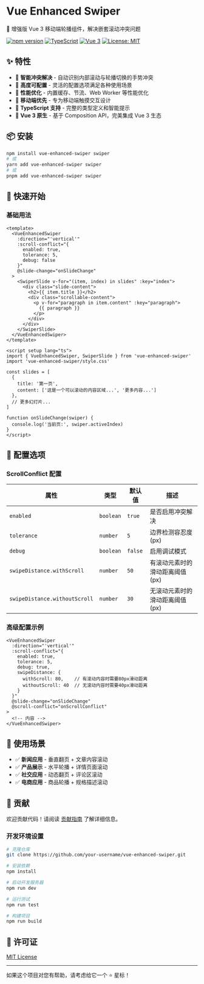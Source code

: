 # Vue Enhanced Swiper

🚀 增强版 Vue 3 移动端轮播组件，解决嵌套滚动冲突问题

[![npm version](https://badge.fury.io/js/vue-enhanced-swiper.svg)](https://www.npmjs.com/package/vue-enhanced-swiper)
[![TypeScript](https://img.shields.io/badge/TypeScript-Ready-blue.svg)](https://www.typescriptlang.org/)
[![Vue 3](https://img.shields.io/badge/Vue-3.x-green.svg)](https://vuejs.org/)
[![License: MIT](https://img.shields.io/badge/License-MIT-yellow.svg)](https://opensource.org/licenses/MIT)

## ✨ 特性

- 🎯 **智能冲突解决** - 自动识别内部滚动与轮播切换的手势冲突
- 🔧 **高度可配置** - 灵活的配置选项满足各种使用场景  
- 🚀 **性能优化** - 内置缓存、节流、Web Worker 等性能优化
- 📱 **移动端优先** - 专为移动端触摸交互设计
- 🎨 **TypeScript 支持** - 完整的类型定义和智能提示
- 🌟 **Vue 3 原生** - 基于 Composition API，完美集成 Vue 3 生态

## 📦 安装

```bash
npm install vue-enhanced-swiper swiper
# 或
yarn add vue-enhanced-swiper swiper  
# 或
pnpm add vue-enhanced-swiper swiper
```

## 🚀 快速开始

### 基础用法

```vue
<template>
  <VueEnhancedSwiper
    :direction="'vertical'"
    :scroll-conflict="{
      enabled: true,
      tolerance: 5,
      debug: false
    }"
    @slide-change="onSlideChange"
  >
    <SwiperSlide v-for="(item, index) in slides" :key="index">
      <div class="slide-content">
        <h2>{{ item.title }}</h2>
        <div class="scrollable-content">
          <p v-for="paragraph in item.content" :key="paragraph">
            {{ paragraph }}
          </p>
        </div>
      </div>
    </SwiperSlide>
  </VueEnhancedSwiper>
</template>

<script setup lang="ts">
import { VueEnhancedSwiper, SwiperSlide } from 'vue-enhanced-swiper'
import 'vue-enhanced-swiper/style.css'

const slides = [
  {
    title: '第一页',
    content: ['这是一个可以滚动的内容区域...', '更多内容...']
  },
  // 更多幻灯片...
]

function onSlideChange(swiper) {
  console.log('当前页:', swiper.activeIndex)
}
</script>
```

## 🔧 配置选项

### ScrollConflict 配置

| 属性 | 类型 | 默认值 | 描述 |
|------|------|--------|------|
| `enabled` | `boolean` | `true` | 是否启用冲突解决 |
| `tolerance` | `number` | `5` | 边界检测容忍度(px) |
| `debug` | `boolean` | `false` | 启用调试模式 |
| `swipeDistance.withScroll` | `number` | `50` | 有滚动元素时的滑动距离阈值(px) |
| `swipeDistance.withoutScroll` | `number` | `30` | 无滚动元素时的滑动距离阈值(px) |

### 高级配置示例

```vue
<VueEnhancedSwiper
  :direction="'vertical'"
  :scroll-conflict="{
    enabled: true,
    tolerance: 5,
    debug: true,
    swipeDistance: {
      withScroll: 80,    // 有滚动内容时需要80px滑动距离
      withoutScroll: 40  // 无滚动内容时需要40px滑动距离
    }
  }"
  @slide-change="onSlideChange"
  @scroll-conflict="onScrollConflict"
>
  <!-- 内容 -->
</VueEnhancedSwiper>
```

## 🎯 使用场景

- ✅ **新闻应用** - 垂直翻页 + 文章内容滚动
- ✅ **产品展示** - 水平轮播 + 详情页面滚动  
- ✅ **社交应用** - 动态翻页 + 评论区滚动
- ✅ **电商应用** - 商品轮播 + 规格描述滚动

## 🤝 贡献

欢迎贡献代码！请阅读 [贡献指南](CONTRIBUTING.md) 了解详细信息。

### 开发环境设置

```bash
# 克隆仓库
git clone https://github.com/your-username/vue-enhanced-swiper.git

# 安装依赖
npm install

# 启动开发服务器
npm run dev

# 运行测试
npm run test

# 构建项目
npm run build
```

## 📄 许可证

[MIT License](LICENSE)

---

如果这个项目对您有帮助，请考虑给它一个 ⭐️ 星标！
